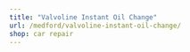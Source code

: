 ```yaml
---
title: "Valvoline Instant Oil Change"
url: /medford/valvoline-instant-oil-change/
shop: car repair
---
```

